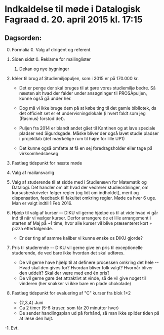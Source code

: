 # Indkaldelse til møde i Datalogisk Fagraad d. 20. april 2015 kl. 17:15

## Dagsorden:

0. Formalia
    0. Valg af dirigent og referent

1. Siden sidst
    0. Reklame for mailinglister
    1. Dekan og nye bygninger

2. Idéer til brug af Studiemiljøpuljen, som i 2015 er på 170.000 kr.

    * Det er penge der skal bruges til at gøre vores studiemiljø
      bedre. Så næsten alt hvad der falder under ansøgninger til
      PROSApuljen, kunne også gå under her.

    * Dog må vi ikke bruge dem på at købe ting til det gamle
      bibliotek, da det officielt set er et undervisningslokale (i
      hvert faldt som jeg (Rasmus) forstod det).

    * Puljen fra 2014 er blandt andet gået til Kantinen og at lave
    speciale pladser ved Sigurdsgade. Måske bliver der også lavet
    studie pladser i projektlab (det mærkelige rum til højre for lille
    UP1)

    * Det kunne også omfatte at få en sej foredragsholder eller tage
      på virksomhedsbesøg

3. Fastlæg tidspunkt for næste møde

4. Valg af mailansvarlig

5. Valg af studerende til at sidde med i Studienævn for Matematik og
   Datalogi. Det handler om alt hvad der vedrører studieordninger, om
   kursusbeskriveler følger regler (og lidt om indholdet), merit og
   dispensation, feedback til fakultet omkring regler. Møde ca hver 6
   uge. Man er valgt indtil 1 Feb 2016.

6. Hjælp til valg af kurser -- DIKU vil gerne hjælpe os til at vide
   hvad vi går ind til når vi vælger kurser. Derfor arrangere de et
   lille arrangement i starten af Maj på ~1 time, hvor alle kurser vil blive
   præsenteret kort + pizza efterfølgende.

    * Er der ting af samme kaliber vi kunne ønske os DIKU gjorde?

7. Pris til studerende -- DIKU vil gerne give en pris til
   exceptionelle studerende, de ved bare ikke hvordan det skal
   udføres.

    * De vil gerne have hjælp til at definere processen omkring det
      hele -- Hvad skal den gives for? Hvordan bliver folk valgt?
      Hvornår bliver den uddelt? Skal der være med end én pris?
    * De vil gerne gøre det attraktivt at vinde, så de vil give noget
      til vinderen (her snakker vi ikke bare en plade chokolade)

8. Fastlæg tidspunkt for evaluering af "C" kurser fra blok 1+2

    * {2,3,4} Juni
    * Ca 2 timer (5-6 kruser, som får 20 minutter hver)
    * De sender handlingsplan ud på forhånd, så man ikke spilder tiden
      på at læse den højt.

-1. Evt.
